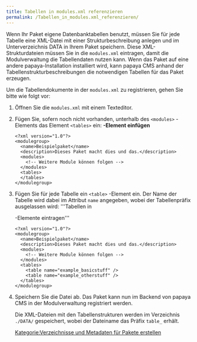 ```yaml
---
title: Tabellen in modules.xml referenzieren
permalink: /Tabellen_in_modules.xml_referenzieren/
---
```


Wenn Ihr Paket eigene Datenbanktabellen benutzt, müssen Sie für jede Tabelle eine XML-Datei mit einer Strukturbeschreibung anlegen und im Unterverzeichnis DATA in Ihrem Paket speichern. Diese XML-Strukturdateien müssen Sie in die `modules.xml` eintragen, damit die Modulverwaltung die Tabellendaten nutzen kann. Wenn das Paket auf eine andere papaya-Installation installiert wird, kann papaya CMS anhand der Tabellenstrukturbeschreibungen die notwendigen Tabellen für das Paket erzeugen.

Um die Tabellendokumente in der `modules.xml` zu registrieren, gehen Sie bitte wie folgt vor:

1.  Öffnen Sie die `modules.xml` mit einem Texteditor.
2.  Fügen Sie, sofern noch nicht vorhanden, unterhalb des `<modules>` -Elements das Element `<tables>` ein: **<tables>-Element einfügen**
    ~~~~ {.xml}
    <?xml version="1.0"?>
    <modulegroup>
      <name>Beispielpaket</name>
      <description>Dieses Paket macht dies und das.</description>
      <modules>
        <!-- Weitere Module können folgen -->
      </modules>
      <tables>
      </tables>
    </modulegroup>
    ~~~~

3.  Fügen Sie für jede Tabelle ein `<table>` -Element ein. Der Name der Tabelle wird dabei im Attribut `name` angegeben, wobei der Tabellenpräfix ausgelassen wird: '''Tabellen in
    <table>
    -Elemente eintragen'''

    ~~~~ {.xml}
    <?xml version="1.0"?>
    <modulegroup>
      <name>Beispielpaket</name>
      <description>Dieses Paket macht dies und das.</description>
      <modules>
        <!-- Weitere Module können folgen -->
      </modules>
      <tables>
        <table name="example_basicstuff" />
        <table name="example_otherstuff" />
      </tables>
    </modulegroup>
    ~~~~

4.  Speichern Sie die Datei ab. Das Paket kann nun im Backend von papaya CMS in der Modulverwaltung registriert werden.

Die XML-Dateien mit den Tabellenstrukturen werden im Verzeichnis `./DATA/` gespeichert, wobei der Dateiname das Präfix `table_` erhält.

[Kategorie:Verzeichnisse und Metadaten für Pakete erstellen](export_de/Kategorie:Verzeichnisse_und_Metadaten_für_Pakete_erstellen )